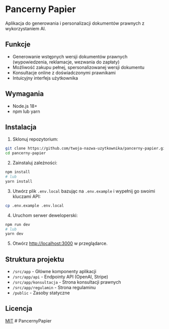 # Pancerny Papier

Aplikacja do generowania i personalizacji dokumentów prawnych z wykorzystaniem AI.

## Funkcje

- Generowanie wstępnych wersji dokumentów prawnych (wypowiedzenia, reklamacje, wezwania do zapłaty)
- Możliwość zakupu pełnej, spersonalizowanej wersji dokumentu
- Konsultacje online z doświadczonymi prawnikami
- Intuicyjny interfejs użytkownika

## Wymagania

- Node.js 18+
- npm lub yarn

## Instalacja

1. Sklonuj repozytorium:
```bash
git clone https://github.com/twoja-nazwa-uzytkownika/pancerny-papier.git
cd pancerny-papier
```

2. Zainstaluj zależności:
```bash
npm install
# lub
yarn install
```

3. Utwórz plik `.env.local` bazując na `.env.example` i wypełnij go swoimi kluczami API:
```bash
cp .env.example .env.local
```

4. Uruchom serwer deweloperski:
```bash
npm run dev
# lub
yarn dev
```

5. Otwórz [http://localhost:3000](http://localhost:3000) w przeglądarce.

## Struktura projektu

- `/src/app` - Główne komponenty aplikacji
- `/src/app/api` - Endpointy API (OpenAI, Stripe)
- `/src/app/konsultacja` - Strona konsultacji prawnych
- `/src/app/regulamin` - Strona regulaminu
- `/public` - Zasoby statyczne

## Licencja

[MIT](https://choosealicense.com/licenses/mit/)
#   P a n c e r n y P a p i e r 
 
 